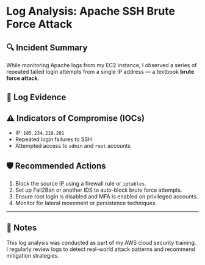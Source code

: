 # Log Analysis: Apache SSH Brute Force Attack

## 🔍 Incident Summary
While monitoring Apache logs from my EC2 instance, I observed a series of repeated failed login attempts from a single IP address — a textbook **brute force attack**.

## 📁 Log Evidence


## ⚠️ Indicators of Compromise (IOCs)
- IP: `185.234.219.201`
- Repeated login failures to SSH
- Attempted access to `admin` and `root` accounts

## 🛡️ Recommended Actions
1. Block the source IP using a firewall rule or `iptables`.
2. Set up Fail2Ban or another IDS to auto-block brute force attempts.
3. Ensure root login is disabled and MFA is enabled on privileged accounts.
4. Monitor for lateral movement or persistence techniques.

---

## 💬 Notes
This log analysis was conducted as part of my AWS cloud security training. I regularly review logs to detect real-world attack patterns and recommend mitigation strategies.
